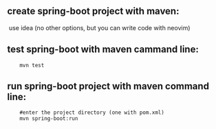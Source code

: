 ## create spring-boot project with maven:

​    use idea (no other options, but you can write code with neovim)

## test spring-boot with maven cammand line:

```shell
    mvn test
```



## run spring-boot project with maven command line:

```shell
    #enter the project directory (one with pom.xml)
    mvn spring-boot:run
```

